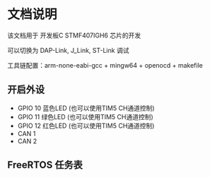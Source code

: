 # 文档说明

该文档用于 开发板C STMF407IGH6 芯片的开发  

可以切换为 DAP-Link, J_Link, ST-Link 调试  

工具链配置：arm-none-eabi-gcc + mingw64 + openocd + makefile

## 开启外设
- GPIO 10 蓝色LED (也可以使用TIM5 CH通道控制)
- GPIO 11 绿色LED (也可以使用TIM5 CH通道控制)
- GPIO 12 红色LED (也可以使用TIM5 CH通道控制)
- CAN 1
- CAN 2

## FreeRTOS 任务表